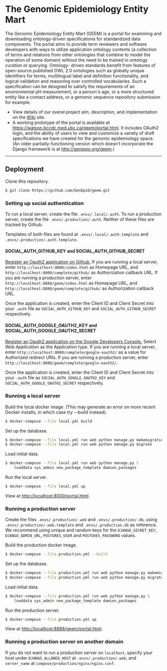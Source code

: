 # The Genomic Epidemiology Entity Mart

The Genomic Epidemiology Entity Mart (GEEM) is a portal for examining and 
downloading ontology-driven specifications for standardized data components. 
The portal aims to provide term reviewers and software developers with ways to 
utilize application ontology contents (a collection of terms and relations 
from other ontologies that combine to model the operation of some domain) 
without the need to be trained in ontology curation or querying. Ontology-
driven standards benefit from features of open-source published OWL 2.0 
ontologies such as globally unique identifiers for terms, multilingual label 
and definition functionality, and logical validation and reasoning over 
controlled vocabularies. Such a specification can be designed to satisfy the 
requirements of an environmental pH measurement, or a person's age, or a more 
structured entity like a contact address, or a genomic sequence repository 
submission for example. 

* View details of our overal project aim, description, and implementation on 
  the [Wiki](https://github.com/GenEpiO/geem/wiki/) site.
* A working prototype of the portal is available at <https://watson.bccdc.med.ubc.ca/geem/portal.html>. It includes OAuth2 login, and the ability of users to view and customize a variety of draft specifications we have created for the genomic epidemiology space. (An older partially-functioning version which doesn't incorporate the Django framework is at <http://genepio.org/geem>.) 

___________

## Deployment

Clone this repository.

```bash
$ git clone https://github.com/GenEpiO/geem.git
```

### Setting up social authentication

To run a local server, create the file `.envs/.local/.auth`. To run a 
production server, create the file `.envs/.production/.auth`. Neither of these 
files are tracked by Github.

Templates of both files are found at `.envs/.local/.auth.template` and 
`.envs/.production/.auth.template`.

#### SOCIAL_AUTH_GITHUB_KEY and SOCIAL_AUTH_GITHUB_SECRET

[Register an Oauth2 application on Github.][1] If you are running a local 
server, enter `http://localhost:8000/index.html` as Homepage URL, and 
`http://localhost:8000/complete/github/` as Authorization callback URL. If 
you are running a production server, enter 
`http://localhost:8888/geem/index.html` as Homepage URL, and 
`http://localhost:8888/geem/complete/github/` as Authorization callback URL.

Once the application is created, enter the Client ID and Client Secret into 
your `.auth` file as `SOCIAL_AUTH_GITHUB_KEY` and `SOCIAL_AUTH_GITHUB_SECRET` 
respectively.

#### SOCIAL_AUTH_GOOGLE_OAUTH2_KEY and SOCIAL_AUTH_GOOGLE_OAUTH2_SECRET

[Register an Oauth2 application on the Google Developers Console.][2] Select 
_Web Application_ as the Application type. If you are running a local server, 
enter `http://localhost:8000/complete/google-oauth2/` as a value for Authorized 
redirect URIs. If you are running a production server, enter 
`http://localhost:8888/geem/complete/google-oauth2/`.

Once the application is created, enter the Client ID and Client Secret into 
your `.auth` file as `SOCIAL_AUTH_GOOGLE_OAUTH2_KEY` and 
`SOCIAL_AUTH_GOOGLE_OAUTH2_SECRET` respectively.

### Running a local server

Build the local docker image. (This may generate an error on more recent Docker installs, in which case try --build instead).

```bash
$ docker-compose --file local.yml build
```

Set up the database.

```bash
$ docker-compose --file local.yml run web python manage.py makemigrations
$ docker-compose --file local.yml run web python manage.py migrate
```

Load initial data.

```bash
$ docker-compose --file local.yml run web python manage.py \
    loaddata sys_admin new_package_template damion_packages
```

Run the local server.

```bash
$ docker-compose --file local.yml up
```

View at [http://localhost:8000/portal.html](http://localhost:8000/portal.html).


### Running a production server

Create the files `.envs/.production/.web` and `.envs/.production/.db`, using 
`.envs/.production/.web.template` and `.envs/.production.db` as reference. 
We recommend using unique and random keys for the `DJANGO_SECRET_KEY`, 
`DJANGO_ADMIN_URL`, `POSTGRES_USER` and `POSTGRES_PASSWORD` values.

Build the production docker image.

```bash
$ docker-compose --file production.yml --build
```

Set up the database.

```bash
$ docker-compose --file production.yml run web python manage.py makemigrations
$ docker-compose --file production.yml run web python manage.py migrate
```

Load initial data.

```bash
$ docker-compose --file production.yml run web python manage.py \
    loaddata sys_admin new_package_template damion_packages
```

Run the production server.

```bash
$ docker-compose --file production.yml up
```

View at [http://localhost:8888/geem/portal.html][3].

### Running a production server on another domain

If you do not want to run a production server on `localhost`, specify 
your host under `DJANGO_ALLOWED_HOST` at `.envs/.production/.web`, and 
`server_name` at `compose/production/nginx/nginx.conf`.

[1]: https://github.com/settings/applications/new
[2]: https://console.developers.google.com/apis/credentials/oauthclient
[3]: http://localhost:8888/geem/portal.html
